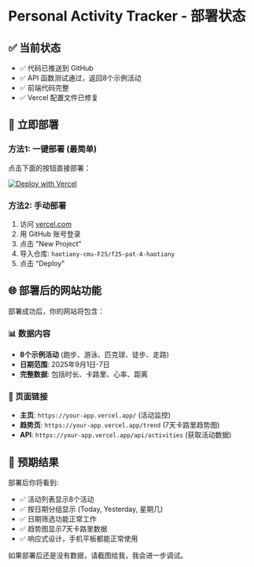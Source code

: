 # Personal Activity Tracker - 部署状态

## ✅ 当前状态
- ✅ 代码已推送到 GitHub
- ✅ API 函数测试通过，返回8个示例活动
- ✅ 前端代码完整
- ✅ Vercel 配置文件已修复

## 🚀 立即部署

### 方法1: 一键部署 (最简单)
点击下面的按钮直接部署：

[![Deploy with Vercel](https://vercel.com/button)](https://vercel.com/new/clone?repository-url=https://github.com/haotiany-cmu-F25/f25-pat-A-haotiany)

### 方法2: 手动部署
1. 访问 [vercel.com](https://vercel.com)
2. 用 GitHub 账号登录
3. 点击 "New Project"
4. 导入仓库: `haotiany-cmu-F25/f25-pat-A-haotiany`
5. 点击 "Deploy"

## 🌐 部署后的网站功能

部署成功后，你的网站将包含：

### 📊 数据内容
- **8个示例活动** (跑步、游泳、匹克球、徒步、走路)
- **日期范围**: 2025年9月1日-7日
- **完整数据**: 包括时长、卡路里、心率、距离

### 🔗 页面链接
- **主页**: `https://your-app.vercel.app/` (活动监控)
- **趋势页**: `https://your-app.vercel.app/trend` (7天卡路里趋势图)
- **API**: `https://your-app.vercel.app/api/activities` (获取活动数据)

## 🎯 预期结果

部署后你将看到:
- ✅ 活动列表显示8个活动
- ✅ 按日期分组显示 (Today, Yesterday, 星期几)
- ✅ 日期筛选功能正常工作
- ✅ 趋势图显示7天卡路里数据
- ✅ 响应式设计，手机平板都能正常使用

如果部署后还是没有数据，请截图给我，我会进一步调试。
